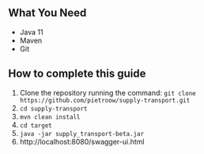 ## What You Need
* Java 11 
* Maven  
* Git

## How to complete this guide
1. Clone the repository running the command: `git clone https://github.com/pietroow/supply-transport.git`
2. `cd supply-transport`
3. `mvn clean install`
4. `cd target`
5. `java -jar supply_transport-beta.jar`
6. http://localhost:8080/swagger-ui.html
